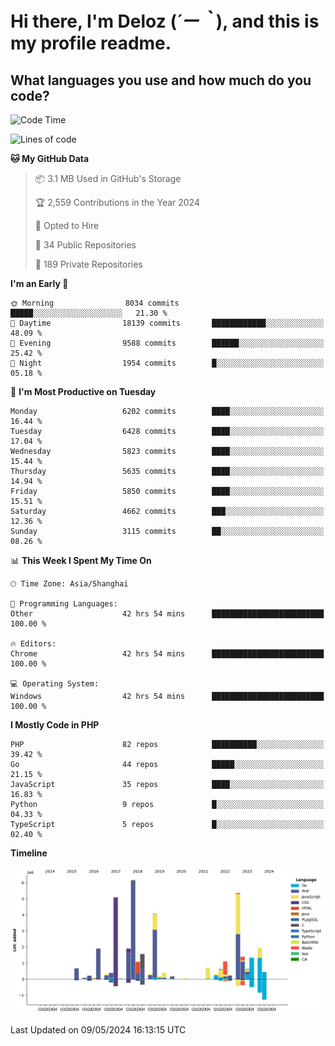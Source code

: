 # **Hi there, I'm Deloz (*´ー｀*), and this is my profile readme.**

## **What languages you use and how much do you code?**

<!--START_SECTION:waka-->
![Code Time](http://img.shields.io/badge/Code%20Time-3%2C939%20hrs%2041%20mins-blue)

![Lines of code](https://img.shields.io/badge/From%20Hello%20World%20I%27ve%20Written-38.4%20million%20lines%20of%20code-blue)

**🐱 My GitHub Data** 

> 📦 3.1 MB Used in GitHub's Storage 
 > 
> 🏆 2,559 Contributions in the Year 2024
 > 
> 💼 Opted to Hire
 > 
> 📜 34 Public Repositories 
 > 
> 🔑 189 Private Repositories 
 > 
**I'm an Early 🐤** 

```text
🌞 Morning                8034 commits        █████░░░░░░░░░░░░░░░░░░░░   21.30 % 
🌆 Daytime                18139 commits       ████████████░░░░░░░░░░░░░   48.09 % 
🌃 Evening                9588 commits        ██████░░░░░░░░░░░░░░░░░░░   25.42 % 
🌙 Night                  1954 commits        █░░░░░░░░░░░░░░░░░░░░░░░░   05.18 % 
```
📅 **I'm Most Productive on Tuesday** 

```text
Monday                   6202 commits        ████░░░░░░░░░░░░░░░░░░░░░   16.44 % 
Tuesday                  6428 commits        ████░░░░░░░░░░░░░░░░░░░░░   17.04 % 
Wednesday                5823 commits        ████░░░░░░░░░░░░░░░░░░░░░   15.44 % 
Thursday                 5635 commits        ████░░░░░░░░░░░░░░░░░░░░░   14.94 % 
Friday                   5850 commits        ████░░░░░░░░░░░░░░░░░░░░░   15.51 % 
Saturday                 4662 commits        ███░░░░░░░░░░░░░░░░░░░░░░   12.36 % 
Sunday                   3115 commits        ██░░░░░░░░░░░░░░░░░░░░░░░   08.26 % 
```


📊 **This Week I Spent My Time On** 

```text
🕑︎ Time Zone: Asia/Shanghai

💬 Programming Languages: 
Other                    42 hrs 54 mins      █████████████████████████   100.00 % 

🔥 Editors: 
Chrome                   42 hrs 54 mins      █████████████████████████   100.00 % 

💻 Operating System: 
Windows                  42 hrs 54 mins      █████████████████████████   100.00 % 
```

**I Mostly Code in PHP** 

```text
PHP                      82 repos            ██████████░░░░░░░░░░░░░░░   39.42 % 
Go                       44 repos            █████░░░░░░░░░░░░░░░░░░░░   21.15 % 
JavaScript               35 repos            ████░░░░░░░░░░░░░░░░░░░░░   16.83 % 
Python                   9 repos             █░░░░░░░░░░░░░░░░░░░░░░░░   04.33 % 
TypeScript               5 repos             █░░░░░░░░░░░░░░░░░░░░░░░░   02.40 % 
```



**Timeline**

![Lines of Code chart](https://raw.githubusercontent.com/deloz/deloz/main/assets/bar_graph.png)


 Last Updated on 09/05/2024 16:13:15 UTC
<!--END_SECTION:waka-->
